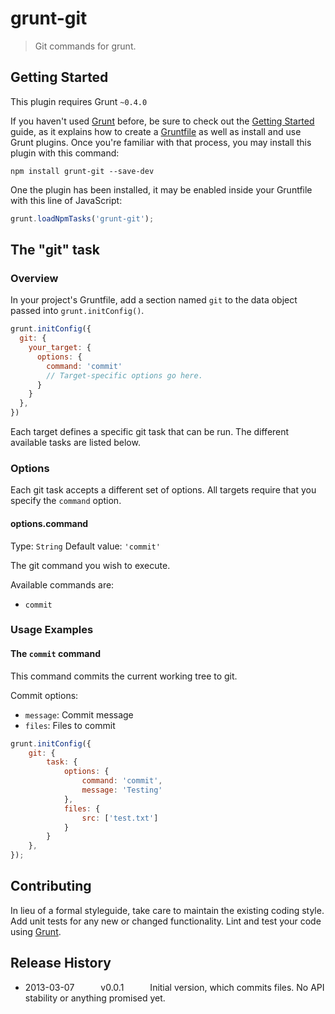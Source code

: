 # grunt-git

> Git commands for grunt.

## Getting Started
This plugin requires Grunt `~0.4.0`

If you haven't used [Grunt](http://gruntjs.com/) before, be sure to check out the [Getting Started](http://gruntjs.com/getting-started) guide, as it explains how to create a [Gruntfile](http://gruntjs.com/sample-gruntfile) as well as install and use Grunt plugins. Once you're familiar with that process, you may install this plugin with this command:

```shell
npm install grunt-git --save-dev
```

One the plugin has been installed, it may be enabled inside your Gruntfile with this line of JavaScript:

```js
grunt.loadNpmTasks('grunt-git');
```

## The "git" task

### Overview
In your project's Gruntfile, add a section named `git` to the data object passed into `grunt.initConfig()`.

```js
grunt.initConfig({
  git: {
    your_target: {
      options: {
        command: 'commit'
        // Target-specific options go here.
      }
    }
  },
})
```

Each target defines a specific git task that can be run. The different available tasks are listed below.

### Options

Each git task accepts a different set of options. All targets require that you specify the `command` option.

#### options.command
Type: `String`
Default value: `'commit'`

The git command you wish to execute.

Available commands are:

* `commit`

### Usage Examples

#### The `commit` command
This command commits the current working tree to git.

Commit options:

* `message`: Commit message
* `files`: Files to commit

```js
grunt.initConfig({
    git: {
        task: {
            options: {
                command: 'commit',
                message: 'Testing'
            },
            files: {
                src: ['test.txt']
            }
        }
    },
});
```

## Contributing
In lieu of a formal styleguide, take care to maintain the existing coding style. Add unit tests for any new or changed functionality. Lint and test your code using [Grunt](http://gruntjs.com/).

## Release History

* 2013-03-07   v0.0.1   Initial version, which commits files. No API stability or anything promised yet.
